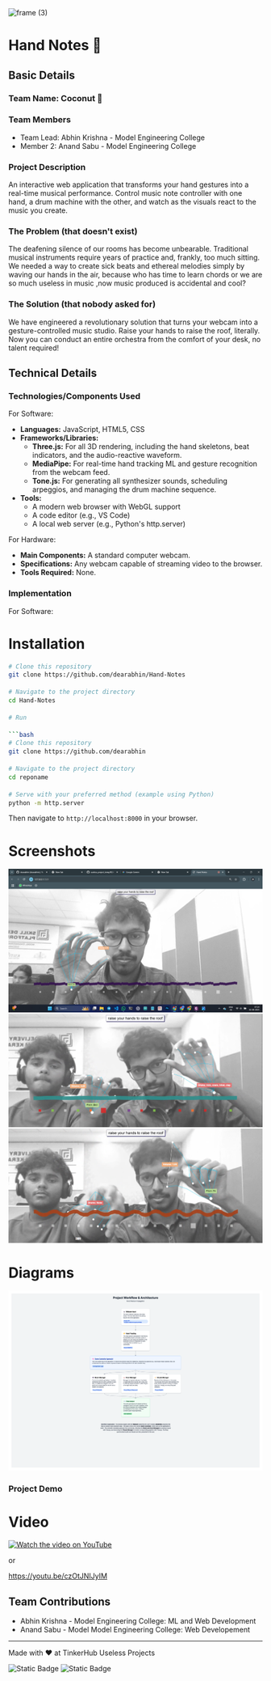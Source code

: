 <img width="3188" height="1202" alt="frame (3)" src="https://github.com/user-attachments/assets/517ad8e9-ad22-457d-9538-a9e62d137cd7" />

# Hand Notes 🎯

## Basic Details
### Team Name: Coconut 🥥

### Team Members
- Team Lead: Abhin Krishna - Model Engineering College
- Member 2: Anand Sabu - Model Engineering College

### Project Description
An interactive web application that transforms your hand gestures into a real-time musical performance. Control music note controller with one hand, a drum machine with the other, and watch as the visuals react to the music you create.

### The Problem (that doesn't exist)
The deafening silence of our rooms has become unbearable. Traditional musical instruments require years of practice and, frankly, too much sitting. We needed a way to create sick beats and ethereal melodies simply by waving our hands in the air, because who has time to learn chords or we are so much useless in music ,now music produced is accidental and cool?

### The Solution (that nobody asked for)
We have engineered a revolutionary solution that turns your webcam into a gesture-controlled music studio. Raise your hands to raise the roof, literally. Now you can conduct an entire orchestra from the comfort of your desk, no talent required!

## Technical Details
### Technologies/Components Used
For Software:
- **Languages:** JavaScript, HTML5, CSS
- **Frameworks/Libraries:**
    - **Three.js:** For all 3D rendering, including the hand skeletons, beat indicators, and the audio-reactive waveform.
    - **MediaPipe:** For real-time hand tracking ML and gesture recognition from the webcam feed.
    - **Tone.js:** For generating all synthesizer sounds, scheduling arpeggios, and managing the drum machine sequence.
- **Tools:**
    - A modern web browser with WebGL support
    - A code editor (e.g., VS Code)
    - A local web server (e.g., Python's http.server)

For Hardware:
- **Main Components:** A standard computer webcam.
- **Specifications:** Any webcam capable of streaming video to the browser.
- **Tools Required:** None.

### Implementation
For Software:
# Installation
```bash
# Clone this repository
git clone https://github.com/dearabhin/Hand-Notes

# Navigate to the project directory
cd Hand-Notes

# Run

```bash
# Clone this repository
git clone https://github.com/dearabhin

# Navigate to the project directory
cd reponame

# Serve with your preferred method (example using Python)
python -m http.server
```

Then navigate to `http://localhost:8000` in your browser.

# Screenshots

![Screenshot 1](./screenshot1.png)
![Screenshot 2](./screenshot2.png)
![Screenshot 3](./screenshot3.png)

# Diagrams

![Workflow](./Workflow.png)

### Project Demo
# Video

[![Watch the video on YouTube](https://img.youtube.com/vi/czOtJNIJyIM/0.jpg)](https://youtu.be/czOtJNIJyIM)

or

https://youtu.be/czOtJNIJyIM

## Team Contributions
- Abhin Krishna - Model Engineering College: ML and Web Development
- Anand Sabu - Model Model Engineering College: Web Developement

---
Made with ❤️ at TinkerHub Useless Projects 

![Static Badge](https://img.shields.io/badge/TinkerHub-24?color=%23000000&link=https%3A%2F%2Fwww.tinkerhub.org%2F)
![Static Badge](https://img.shields.io/badge/UselessProjects--25-25?link=https%3A%2F%2Fwww.tinkerhub.org%2Fevents%2FQ2Q1TQKX6Q%2FUseless%2520Projects)